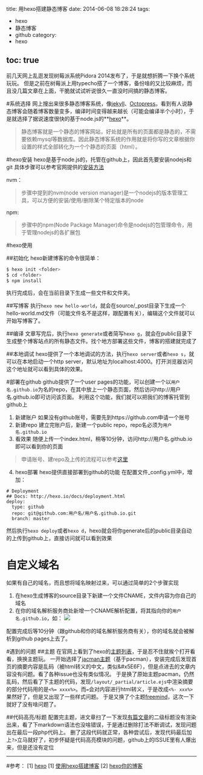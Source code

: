 title: 用hexo搭建静态博客
date: 2014-06-08 18:28:24
tags: 
- hexo 
- 静态博客 
- github
category: 
- hexo

toc: true
---

前几天网上乱逛发现树莓派系统Pidora 2014发布了，于是就想折腾一下换个系统玩玩。
但是之前在树莓派上用typecho搭了一个博客，备份啥的又比较麻烦，而且没几篇文章在上面，干脆就试试听说很久一直没时间搞的静态博客。

<!--more-->
#系统选择
网上搜出来很多静态博客系统，像[jekyll](http://jekyllcn.com/)、[Octopress](www.octopress.org/)。看到有人说静态博客会随着博客数量变多，编译时间变得越来越长（可能会编译半个小时），于是就选择了据说速度很快的基于node.js的**[hexo](http://hexo.io)**。
> 静态博客就是一个静态的博客网站，好处就是所有的页面都是静态的，不需要依赖mysql等数据库。因此静态博客系统的作用就是将你写的文章根据你设置的样式全部转化为一个个静态的页面（html）。

#hexo安装
hexo是基于node.js的，托管在github上，因此首先要安装nodejs和git
具体步骤可以参考官网提供的[安装方法](http://jekyllcn.com/docs/index.html)

nvm：
>步骤中提到的nvm(node version manager)是一个nodejs的版本管理工具，可以方便的安装/使用/删除某个特定版本的node

npm:
>步骤中的npm(Node Package Manager)命令是nodejs的包管理命令，用于管理nodejs的各扩展包

#hexo使用

##初始化
hexo新建博客的命令很简单：
``` bash
$ hexo init <folder>
$ cd <folder>
$ npm install
```
执行完成后，会在当前目录下生成一些文件和文件夹。

##写博客
执行`hexo new hello-world`，就会在source/_post目录下生成一个hello-world.md文件（可能文件名不是这样，跟配置有关），编辑这个文件就可以开始写博客了。

##编译
文章写完后，执行`hexo generate`或者简写`hexo g`，就会在public目录下生成整个博客站点的所有静态文件。找个地方部署这些文件，博客的搭建就完成了

##本地调试
hexo提供了一个本地调试的方法，执行`hexo server`或者`hexo s`，就可以在本地启动一个http server，默认地址为localhost:4000。打开浏览器访问这个地址就可以看到具体的效果。

#部署在github
github提供了一个user pages的功能，可以创建一个以`用户名.github.io`为名的repo，在其中放上一个静态页面，然后访问http://用户名.github.io即可访问该页面。
利用这个功能，我们就可以把我们的博客托管到github上

1. 新建账户
如果没有github账号，需要先到https://github.com申请一个账号
2. 新建repo
建立完账户后，新建一个public repo，repo名必须为`用户名.github.io`
3. 看效果
随便上传一个index.html，稍等10分钟，访问http://用户名.github.io即可以看到你的页面
> 申请账号、建repo及上传的流程可以参考[这里](http://www.cnblogs.com/flyher/p/3361140.html)
4. hexo部署
hexo提供直接部署到github的功能
在配置文件_config.yml中，增加：
```
# Deployment
## Docs: http://hexo.io/docs/deployment.html
deploy:
  type: github
  repo: git@github.com:用户名/用户名.github.io.git
  branch: master
```
然后执行`hexo deploy`或者`hexo d`，hexo就会将你generate后的public目录自动的上传到github上，直接访问就可以看到效果

# 自定义域名
如果有自己的域名，而且想将域名映射过来，可以通过简单的2个步骤实现
1. 在hexo生成博客的source目录下新建一个文件CNAME，文件内容为你自己的域名
2. 在你的域名解析服务商处新增一个CNAME解析配置，将其指向你的`用户名.github.io`，如：
![](/images/dnsdop-config.png)

配置完成后等10分钟（跟github和你的域名解析服务商有关），你的域名就会被解析到github pages上去了。

#遇到的问题
##主题
在官网上看到了hexo的[主题列表](https://github.com/tommy351/hexo/wiki/Themes)，于是忍不住就挨个打开看看，换换主题玩。
一开始选择了[jacman主题](https://github.com/wuchong/jacman)（基于pacman），安装完成后发现首页的摘要内容是乱码（被html转义的中文，类似&#x5E6F），但是点进去的文章内容没有问题。看了各种issue也没有类似情况。
于是换了原始主题pacman，仍然乱码，然后看了下主题的代码，发现`/layout/_partial/article.ejs`中渲染摘要的部分代码用的是`<%= xxxx%>`。而`=`会对内容进行html转义，于是改成`<%- xxx%>`果然好了，但是又出现了一些样式问题。
于是又换了个主题[freemind](https://github.com/wzpan/hexo-theme-freemind)，这次一下就好了没有啥问题了。

##代码高亮/标题
配置完主题，进文章扫了一下发现[有篇文章](/2014/02/26/php-magic-method-call-and-callStatic/)的二级标题没有渲染出来，看了下markdown语法也没啥错误，于是通过删除打法不断调试，发现问题出在最后一段php代码上。
删了这段代码就正常，各种尝试后，发现代码最后加上`?>`立马就好了，初步怀疑是代码高亮模块的问题，github上的ISSUE里有人爆出来，但是还没有定位

---
#参考：
[1] [hexo](http://hexo.io)
[1] [使用hexo搭建博客](http://yangjian.me/workspace/building-blog-with-hexo/)
[2] [hexo你的博客](http://ibruce.info/2013/11/22/hexo-your-blog/)


